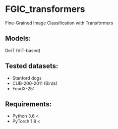 # FGIC_transformers
Fine-Grained Image Classification with Transformers

## Models:
DeiT (ViT-based)

## Tested datasets:

- Stanford dogs
- CUB-200-2011 (Birds)
- FoodX-251

## Requirements:
- Python 3.6 <
- PyTorch 1.8 <
